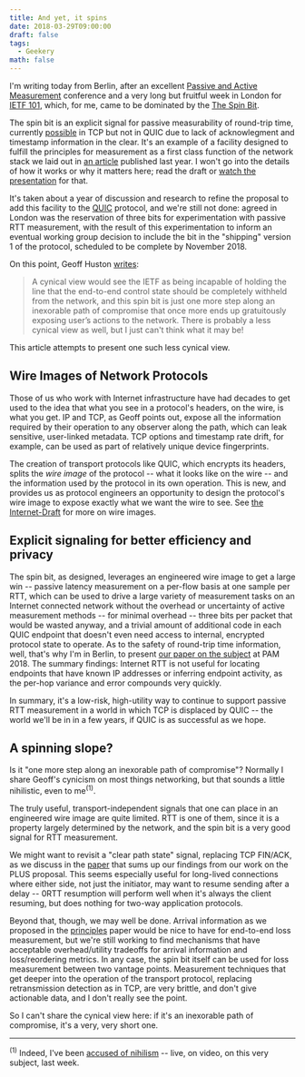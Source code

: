 ```yaml
---
title: And yet, it spins
date: 2018-03-29T09:00:00
draft: false
tags:
  - Geekery
math: false
---
```


I'm writing today from Berlin, after an excellent [Passive and Active
Measurement](https://pam2018.inet.berlin) conference and a very long but
fruitful week in London for [IETF
101](https://www.ietf.org/how/meetings/past/101/), which, for me, came to be
dominated by the [The Spin
Bit](https://datatracker.ietf.org/doc/draft-trammell-quic-spin).

The spin bit is an explicit signal for passive measurability of round-trip
time, currently [possible](/publication/qof-tma-2014/) in TCP but not in QUIC
due to lack of acknowlegment and timestamp information in the clear. It's an
example of a facility designed to fulfill the principles for measurement as a
first class function of the network stack we laid out in [an
article](/publication/ipim-ccr-2017/) published last year. I won't go into the
details of how it works or why it matters here; read the draft or [watch the
presentation](https://www.youtube.com/watch?v=TQq6Z4_HBaY&feature=youtu.be&t=1276)
for that. 

It's taken about a year of discussion and research to refine the proposal to
add this facility to the
[QUIC](https://datatracker.ietf.org/doc/draft-ietf-quic-transport) protocol,
and we're still not done: agreed in London was the reservation of three bits
for experimentation with passive RTT measurement, with the result of this
experimentation to inform an eventual working group decision to include the
bit in the "shipping" version 1 of the protocol, scheduled to be complete by
November 2018. 

On this point, Geoff Huston [writes](http://www.potaroo.net/ispcol/2018-03/onebit.html):

> A cynical view would see the IETF as being incapable of holding the line that the end-to-end control state should be completely withheld from the network, and this spin bit is just one more step along an inexorable path of compromise that once more ends up gratuitously exposing user’s actions to the network. There is probably a less cynical view as well, but I just can't think what it may be!

This article attempts to present one such less cynical view.

## Wire Images of Network Protocols

Those of us who work with Internet infrastructure have had decades to get used
to the idea that what you see in a protocol's headers, on the wire, is what
you get. IP and TCP, as Geoff points out, expose all the
information required by their operation to any observer along the path, which
can leak sensitive, user-linked metadata. TCP options and timestamp rate
drift, for example, can be used as part of relatively unique device
fingerprints.

The creation of transport protocols like QUIC, which encrypts its headers,
splits the *wire image* of the protocol -- what it looks like on the wire --
and the information used by the protocol in its own operation. This is new,
and provides us as protocol engineers an opportunity to design the protocol's
wire image to expose exactly what we want the wire to see. See [the
Internet-Draft](https://datatracker.ietf.org/doc/draft-trammell-wire-image)
for more on wire images.

## Explicit signaling for better efficiency and privacy

The spin bit, as designed, leverages an engineered wire image to get a large
win -- passive latency measurement on a per-flow basis at one sample per RTT,
which can be used to drive a large variety of measurement tasks on an Internet
connected network without the overhead or uncertainty of active measurement
methods -- for minimal overhead -- three bits per packet that would be wasted
anyway, and a trivial amount of additional code in each QUIC endpoint that
doesn't even need access to internal, encrypted protocol state to operate. As
to the safety of round-trip time information, well, that's why I'm in Berlin,
to present [our paper on the
subject](/publication/rttpriv-pam-2018/) at PAM
2018. The summary findings: Internet RTT is not useful for locating endpoints
that have known IP addresses or inferring endpoint activity, as the
per-hop variance and error compounds very quickly.

In summary, it's a low-risk, high-utility way to continue to support passive
RTT measurement in a world in which TCP is displaced by QUIC -- the world
we'll be in in a few years, if QUIC is as successful as we hope.

## A spinning slope?

Is it "one more step along an inexorable path of compromise"? Normally I share Geoff's cynicism on most things networking, but that sounds a
little nihilistic, even to me<sup>(1)</sup>.

The truly useful, transport-independent signals that one can place in an
engineered wire image are quite limited. RTT is one of them, since it is
a property largely determined by the network, and the spin bit is a very good
signal for RTT measurement. 

We might want to revisit a "clear path state" signal, replacing TCP FIN/ACK,
as we discuss in the [paper](/publication/plus-cnsm-2017/) that sums up our
findings from our work on the PLUS proposal. This seems especially useful for
long-lived connections where either side, not just the initiator, may want to
resume sending after a delay -- 0RTT resumption will perform well when it's
always the client resuming, but does nothing for two-way application
protocols.

Beyond that, though, we may well be done. Arrival information as we proposed
in the [principles](/publication/ipim-ccr-2017/) paper would be nice to have
for end-to-end loss measurement, but we're still working to find mechanisms
that have acceptable overhead/utility tradeoffs for arrival information and
loss/reordering metrics. In any case, the spin bit itself can be used for loss
measurement between two vantage points. Measurement techniques that get deeper
into the operation of the transport protocol, replacing retransmission
detection as in TCP, are very brittle, and don't give actionable data, and I
don't really see the point.

So I can't share the cynical view here: if it's an inexorable path of
compromise, it's a very, very short one. 

- - - 

<sup>(1)</sup> Indeed, I've been [accused of
nihilism](https://youtu.be/TQq6Z4_HBaY?t=5833) -- live, on video, on this very
subject, last week.